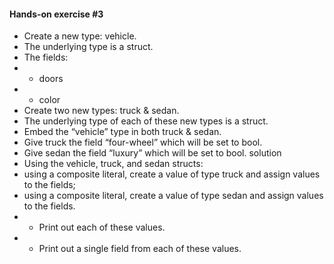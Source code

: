 ####    Hands-on exercise #3
*   Create a new type: vehicle.
*   The underlying type is a struct.
*   The fields:
*   *   doors
*   *   color
*   Create two new types: truck & sedan.
*   The underlying type of each of these new types is a struct.
*   Embed the “vehicle” type in both truck & sedan.
*   Give truck the field “four-wheel” which will be set to bool.
*   Give sedan the field “luxury” which will be set to bool. solution
*   Using the vehicle, truck, and sedan structs:
*   using a composite literal, create a value of type truck and assign values to the fields;
*   using a composite literal, create a value of type sedan and assign values to the fields.
*   *   Print out each of these values.
*   *   Print out a single field from each of these values.